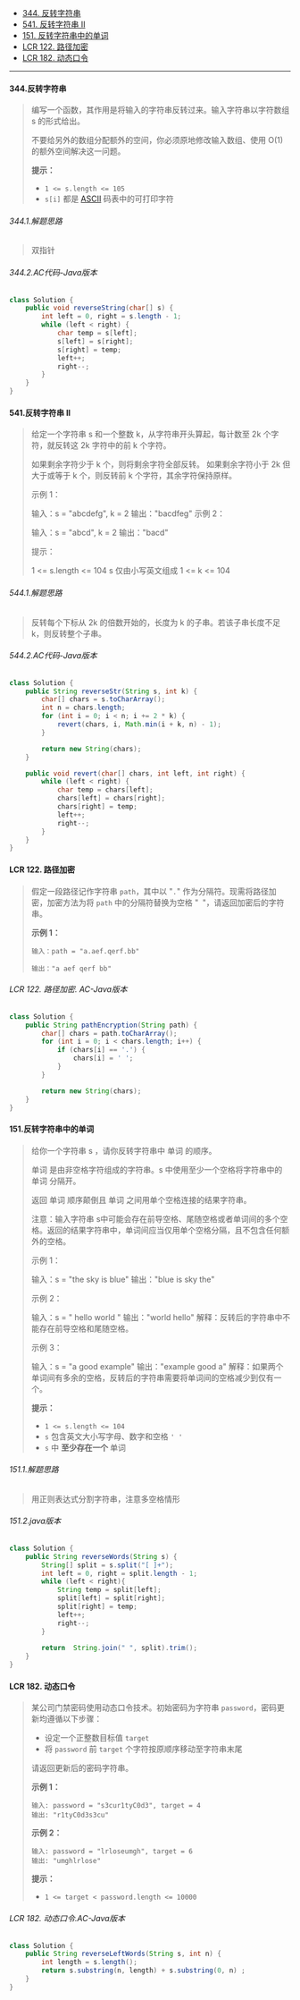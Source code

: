 -  [344. 反转字符串](https://leetcode.cn/problems/reverse-string/)
-  [541. 反转字符串 II](https://leetcode.cn/problems/reverse-string-ii/)
-  [151. 反转字符串中的单词](https://leetcode.cn/problems/reverse-words-in-a-string/)
-  [LCR 122. 路径加密](https://leetcode.cn/problems/ti-huan-kong-ge-lcof/)
-  [LCR 182. 动态口令](https://leetcode.cn/problems/zuo-xuan-zhuan-zi-fu-chuan-lcof/)

----

#### 344.反转字符串

>编写一个函数，其作用是将输入的字符串反转过来。输入字符串以字符数组 s 的形式给出。
>
>不要给另外的数组分配额外的空间，你必须原地修改输入数组、使用 O(1) 的额外空间解决这一问题。
>
>**提示：**
>
>- `1 <= s.length <= 105`
>- `s[i]` 都是 [ASCII](https://baike.baidu.com/item/ASCII) 码表中的可打印字符

###### 344.1.解题思路

> 双指针

###### 344.2.AC代码-Java版本

```java
class Solution {
    public void reverseString(char[] s) {
        int left = 0, right = s.length - 1;
        while (left < right) {
            char temp = s[left];
            s[left] = s[right];
            s[right] = temp;
            left++;
            right--;
        }
    }
}
```

#### 541.反转字符串 II

>给定一个字符串 s 和一个整数 k，从字符串开头算起，每计数至 2k 个字符，就反转这 2k 字符中的前 k 个字符。
>
>如果剩余字符少于 k 个，则将剩余字符全部反转。
>如果剩余字符小于 2k 但大于或等于 k 个，则反转前 k 个字符，其余字符保持原样。
>
>
>示例 1：
>
>输入：s = "abcdefg", k = 2
>输出："bacdfeg"
>示例 2：
>
>输入：s = "abcd", k = 2
>输出："bacd"
>
>
>提示：
>
>1 <= s.length <= 104
>s 仅由小写英文组成
>1 <= k <= 104

###### 544.1.解题思路

>反转每个下标从 2k 的倍数开始的，长度为 k 的子串。若该子串长度不足 k，则反转整个子串。

###### 544.2.AC代码-Java版本

```java
class Solution {
    public String reverseStr(String s, int k) {
        char[] chars = s.toCharArray();
        int n = chars.length;
        for (int i = 0; i < n; i += 2 * k) {
            revert(chars, i, Math.min(i + k, n) - 1);
        }

        return new String(chars);
    }

    public void revert(char[] chars, int left, int right) {
        while (left < right) {
            char temp = chars[left];
            chars[left] = chars[right];
            chars[right] = temp;
            left++;
            right--;
        }
    }
}
```

#### LCR 122. 路径加密

>假定一段路径记作字符串 `path`，其中以 "`.`" 作为分隔符。现需将路径加密，加密方法为将 `path` 中的分隔符替换为空格 "` `"，请返回加密后的字符串。
>
> **示例 1：**
>
>```
>输入：path = "a.aef.qerf.bb"
>
>输出："a aef qerf bb"
>```

###### LCR 122. 路径加密. AC-Java版本

```java
class Solution {
    public String pathEncryption(String path) {
        char[] chars = path.toCharArray();
        for (int i = 0; i < chars.length; i++) {
            if (chars[i] == '.') {
                chars[i] = ' ';
            }
        }

        return new String(chars);
    }
}
```

#### 151.反转字符串中的单词

>给你一个字符串 s ，请你反转字符串中 单词 的顺序。
>
>单词 是由非空格字符组成的字符串。s 中使用至少一个空格将字符串中的 单词 分隔开。
>
>返回 单词 顺序颠倒且 单词 之间用单个空格连接的结果字符串。
>
>注意：输入字符串 s中可能会存在前导空格、尾随空格或者单词间的多个空格。返回的结果字符串中，单词间应当仅用单个空格分隔，且不包含任何额外的空格。
>
> 
>
>示例 1：
>
>输入：s = "the sky is blue"
>输出："blue is sky the"
>
>示例 2：
>
>输入：s = "  hello world  "
>输出："world hello"
>解释：反转后的字符串中不能存在前导空格和尾随空格。
>
>示例 3：
>
>输入：s = "a good   example"
>输出："example good a"
>解释：如果两个单词间有多余的空格，反转后的字符串需要将单词间的空格减少到仅有一个。
>
>**提示：**
>
>- `1 <= s.length <= 104`
>- `s` 包含英文大小写字母、数字和空格 `' '`
>- `s` 中 **至少存在一个** 单词

###### 151.1.解题思路

>用正则表达式分割字符串，注意多空格情形

###### 151.2.java版本

```java
class Solution {
    public String reverseWords(String s) {
        String[] split = s.split("[ ]+");
        int left = 0, right = split.length - 1;
        while (left < right){
            String temp = split[left];
            split[left] = split[right];
            split[right] = temp;
            left++;
            right--;
        }
        
        return  String.join(" ", split).trim();
    }
}
```

#### LCR 182. 动态口令

>某公司门禁密码使用动态口令技术。初始密码为字符串 `password`，密码更新均遵循以下步骤：
>
>- 设定一个正整数目标值 `target`
>- 将 `password` 前 `target` 个字符按原顺序移动至字符串末尾
>
>请返回更新后的密码字符串。
>
>**示例 1：**
>
>```
>输入: password = "s3cur1tyC0d3", target = 4
>输出: "r1tyC0d3s3cu"
>```
>
>**示例 2：**
>
>```
>输入: password = "lrloseumgh", target = 6
>输出: "umghlrlose"
>```
>
>**提示：**
>
>- `1 <= target < password.length <= 10000`

###### LCR 182. 动态口令.AC-Java版本

```java
class Solution {
    public String reverseLeftWords(String s, int n) {
        int length = s.length();
        return s.substring(n, length) + s.substring(0, n) ;
    }
}
```



